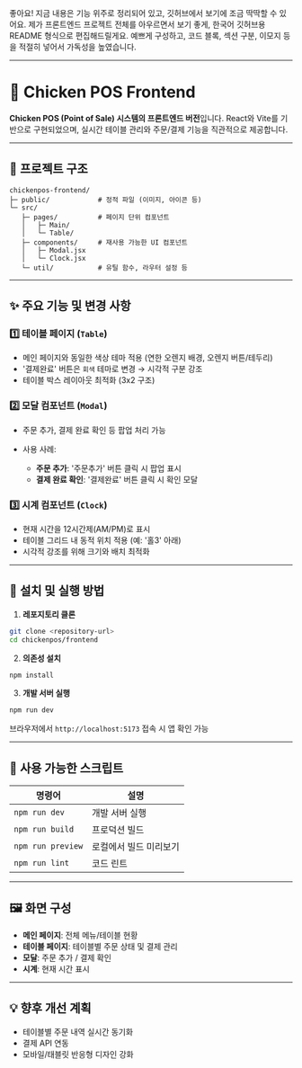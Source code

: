 좋아요! 지금 내용은 기능 위주로 정리되어 있고, 깃허브에서 보기에 조금 딱딱할 수 있어요.
제가 프론트엔드 프로젝트 전체를 아우르면서 보기 좋게, 한국어 깃허브용 README 형식으로 편집해드릴게요. 예쁘게 구성하고, 코드 블록, 섹션 구분, 이모지 등을 적절히 넣어서 가독성을 높였습니다.

---

# 🍗 Chicken POS Frontend

**Chicken POS (Point of Sale) 시스템의 프론트엔드 버전**입니다.
React와 Vite를 기반으로 구현되었으며, 실시간 테이블 관리와 주문/결제 기능을 직관적으로 제공합니다.

---

## 📂 프로젝트 구조

```
chickenpos-frontend/
├─ public/            # 정적 파일 (이미지, 아이콘 등)
└─ src/
   ├─ pages/          # 페이지 단위 컴포넌트
   │   ├─ Main/
   │   └─ Table/
   ├─ components/     # 재사용 가능한 UI 컴포넌트
   │   ├─ Modal.jsx
   │   └─ Clock.jsx
   └─ util/           # 유틸 함수, 라우터 설정 등
```

---

## ✨ 주요 기능 및 변경 사항

### 1️⃣ 테이블 페이지 (`Table`)

* 메인 페이지와 동일한 색상 테마 적용 (연한 오렌지 배경, 오렌지 버튼/테두리)
* '결제완료' 버튼은 `회색` 테마로 변경 → 시각적 구분 강조
* 테이블 박스 레이아웃 최적화 (3x2 구조)

### 2️⃣ 모달 컴포넌트 (`Modal`)

* 주문 추가, 결제 완료 확인 등 팝업 처리 가능
* 사용 사례:

  * **주문 추가**: '주문추가' 버튼 클릭 시 팝업 표시
  * **결제 완료 확인**: '결제완료' 버튼 클릭 시 확인 모달

### 3️⃣ 시계 컴포넌트 (`Clock`)

* 현재 시간을 12시간제(AM/PM)로 표시
* 테이블 그리드 내 동적 위치 적용 (예: '홀3' 아래)
* 시각적 강조를 위해 크기와 배치 최적화

---

## 🚀 설치 및 실행 방법

1. **레포지토리 클론**

```bash
git clone <repository-url>
cd chickenpos/frontend
```

2. **의존성 설치**

```bash
npm install
```

3. **개발 서버 실행**

```bash
npm run dev
```

브라우저에서 `http://localhost:5173` 접속 시 앱 확인 가능

---

## 📜 사용 가능한 스크립트

| 명령어               | 설명           |
| ----------------- | ------------ |
| `npm run dev`     | 개발 서버 실행     |
| `npm run build`   | 프로덕션 빌드      |
| `npm run preview` | 로컬에서 빌드 미리보기 |
| `npm run lint`    | 코드 린트        |

---

## 🖼️ 화면 구성

* **메인 페이지**: 전체 메뉴/테이블 현황
* **테이블 페이지**: 테이블별 주문 상태 및 결제 관리
* **모달**: 주문 추가 / 결제 확인
* **시계**: 현재 시간 표시

---

## 💡 향후 개선 계획

* 테이블별 주문 내역 실시간 동기화
* 결제 API 연동
* 모바일/태블릿 반응형 디자인 강화
